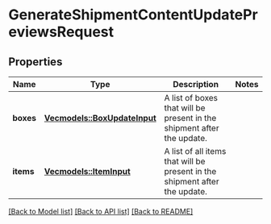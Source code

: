 # GenerateShipmentContentUpdatePreviewsRequest

## Properties

Name | Type | Description | Notes
------------ | ------------- | ------------- | -------------
**boxes** | [**Vec<models::BoxUpdateInput>**](BoxUpdateInput.md) | A list of boxes that will be present in the shipment after the update. | 
**items** | [**Vec<models::ItemInput>**](ItemInput.md) | A list of all items that will be present in the shipment after the update. | 

[[Back to Model list]](../README.md#documentation-for-models) [[Back to API list]](../README.md#documentation-for-api-endpoints) [[Back to README]](../README.md)


